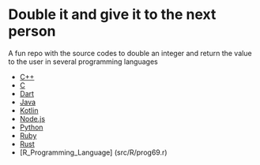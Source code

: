# Double it and give it to the next person
A fun repo with the source codes to double an integer and return the value to the user in several programming languages
* [C++](src/C++/prog69.cpp)
* [C](src/C/prog69.c)
* [Dart](src/Dart/prog69.dart)
* [Java](src/Java/prog69.java)
* [Kotlin](src/Kotlin/prog69.kt)
* [Node.js](src/Node.js/prog69.js)
* [Python](src/Python/prog69.py)
* [Ruby](src/Ruby/prog69.rb)
* [Rust](src/Rust/prog69.rs)
* [R_Programming_Language] (src/R/prog69.r)